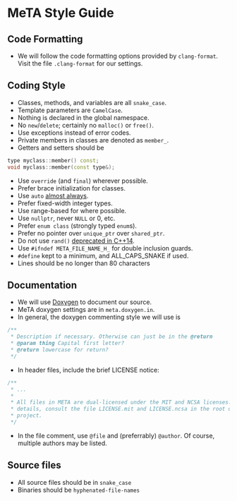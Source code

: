 # MeTA Style Guide

## Code Formatting

- We will follow the code formatting options provided by `clang-format`. Visit
  the file `.clang-format` for our settings.

## Coding Style

- Classes, methods, and variables are all `snake_case`.
- Template parameters are `CamelCase`.
- Nothing is declared in the global namespace.
- No `new`/`delete`; certainly no `malloc()` or `free()`.
- Use exceptions instead of error codes.
- Private members in classes are denoted as `member_`.
- Getters and setters should be

```cpp
type myclass::member() const;
void myclass::member(const type&);
```

- Use `override` (and `final`) wherever possible.
- Prefer brace initialization for classes.
- Use `auto` [almost
  always](http://herbsutter.com/2013/08/12/gotw-94-solution-aaa-style-almost-always-auto/).
- Prefer fixed-width integer types.
- Use range-based for where possible.
- Use `nullptr`, never `NULL` or 0, etc.
- Prefer `enum class` (strongly typed `enum`s).
- Prefer no pointer over `unique_ptr` over `shared_ptr`.
- Do not use `rand()` [deprecated in
  C++14](www.open-std.org/jtc1/sc22/wg21/docs/papers/2014/n3841.pdf).
- Use `#ifndef META_FILE_NAME_H_` for double inclusion guards.
- `#define` kept to a minimum, and ALL_CAPS_SNAKE if used.
- Lines should be no longer than 80 characters

## Documentation

- We will use [Doxygen](http://www.stack.nl/~dimitri/doxygen/) to document our
  source.
- MeTA doxygen settings are in `meta.doxygen.in`.
- In general, the doxygen commenting style we will use is

```cpp
/**
 * Description if necessary. Otherwise can just be in the @return
 * @param thing Capital first letter?
 * @return lowercase for return?
 */
```

- In header files, include the brief LICENSE notice:

```cpp
/**
 * ...
 *
 * All files in META are dual-licensed under the MIT and NCSA licenses. For more
 * details, consult the file LICENSE.mit and LICENSE.ncsa in the root of the
 * project.
 */
 ```

- In the file comment, use `@file` and (preferrably) `@author`. Of course,
  multiple authors may be listed.

## Source files

- All source files should be in `snake_case`
- Binaries should be `hyphenated-file-names`
